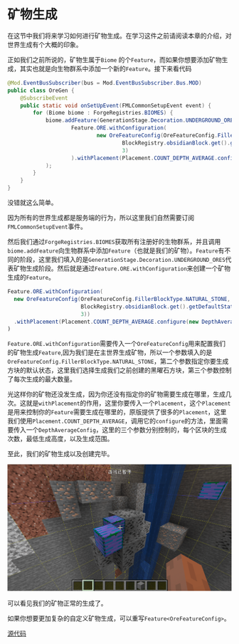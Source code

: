 # 矿物生成

在这节中我们将来学习如何进行矿物生成。在学习这件之前请阅读本章的介绍，对世界生成有个大概的印象。

正如我们之前所说的，矿物生属于`Biome` 的个`Feature`，而如果你想要添加矿物生成，其实也就是向生物群系中添加一个新的`Feature`。接下来看代码

```java
@Mod.EventBusSubscriber(bus = Mod.EventBusSubscriber.Bus.MOD)
public class OreGen {
    @SubscribeEvent
    public static void onSetUpEvent(FMLCommonSetupEvent event) {
        for (Biome biome : ForgeRegistries.BIOMES) {
            biome.addFeature(GenerationStage.Decoration.UNDERGROUND_ORES,
                    Feature.ORE.withConfiguration(
                            new OreFeatureConfig(OreFeatureConfig.FillerBlockType.NATURAL_STONE,
                                    BlockRegistry.obsidianBlock.get().getDefaultState(),
                                    3)
                    ).withPlacement(Placement.COUNT_DEPTH_AVERAGE.configure(new DepthAverageConfig(30, 30, 20)))
            );
        }
    }
}
```

没错就这么简单。

因为所有的世界生成都是服务端的行为，所以这里我们自然需要订阅`FMLCommonSetupEvent`事件。

然后我们通过`ForgeRegistries.BIOMES`获取所有注册好的生物群系，并且调用`biome.addFeature`向生物群系中添加`Feature`（也就是我们的矿物）。`Feature`有不同的阶段，这里我们填入的是`GenerationStage.Decoration.UNDERGROUND_ORES`代表矿物生成阶段。然后就是通过`Feature.ORE.withConfiguration`来创建一个矿物生成的`Feature`。

```java
Feature.ORE.withConfiguration(
  new OreFeatureConfig(OreFeatureConfig.FillerBlockType.NATURAL_STONE,
                       BlockRegistry.obsidianBlock.get().getDefaultState(),
                       3))
  .withPlacement(Placement.COUNT_DEPTH_AVERAGE.configure(new DepthAverageConfig(30, 30, 20)))
)
```

`Feature.ORE.withConfiguration`需要传入一个`OreFeatureConfig`用来配置我们的矿物生成`Feature`,因为我们是在主世界生成矿物，所以一个参数填入的是`OreFeatureConfig.FillerBlockType.NATURAL_STONE`，第二个参数指定你要生成方块的默认状态，这里我们选择生成我们之前创建的黑曜石方块，第三个参数控制了每次生成的最大数量。

光这样你的矿物还没发生成，因为你还没有指定你的矿物需要生成在哪里，生成几次。这就是`withPlacement`的作用，这里你要传入一个`Placement`，这个`Placement`是用来控制你的`Feature`需要生成在哪里的，原版提供了很多的`Placement`，这里我们使用`Placement.COUNT_DEPTH_AVERAGE`，调用它的`configure`的方法，里面需要传入一个`DepthAverageConfig`，这里的三个参数分别控制的，每个区块的生成次数，最低生成高度，以及生成范围。

至此，我们的矿物生成以及创建完毕。

![image-20200510194853386](oregeneration.assets/image-20200510194853386.png)

可以看见我们的矿物正常的生成了。

如果你想要更加复杂的自定义矿物生成，可以重写`Feature<OreFeatureConfig>`。

[源代码](https://github.com/FledgeXu/NeutrinoSourceCode/tree/master/src/main/java/com/tutorial/neutrino/oregen)

